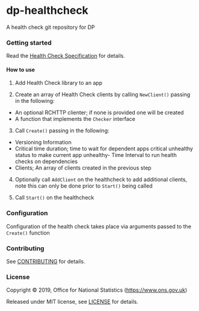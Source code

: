 dp-healthcheck
================

A health check git repository for DP

### Getting started

Read the [Health Check Specification](https://github.com/ONSdigital/dp/blob/master/standards/HEALTH_CHECK_SPECIFICATION.md) for details.

#### How to use
1. Add Health Check library to an app

2. Create an array of Health Check clients by calling `NewClient()` passing in the following:

- An optional RCHTTP clienter; if none is provided one will be created
- A function that implements the `Checker` interface

3. Call `Create()` passing in the following:

- Versioning Information
- Critical time duration; time to wait for dependent apps critical unhealthy status to make current app unhealthy- Time Interval to run health checks on dependencies
- Clients; An array of clients created in the previous step

4. Optionally call `AddClient` on the healthcheck to add additional clients, note this can only be done prior to `Start()` being called

5. Call `Start()` on the healthcheck

### Configuration

Configuration of the health check takes place via arguments passed to the `Create()` function

### Contributing

See [CONTRIBUTING](CONTRIBUTING.md) for details.

### License

Copyright © 2019, Office for National Statistics (https://www.ons.gov.uk)

Released under MIT license, see [LICENSE](LICENSE.md) for details.

